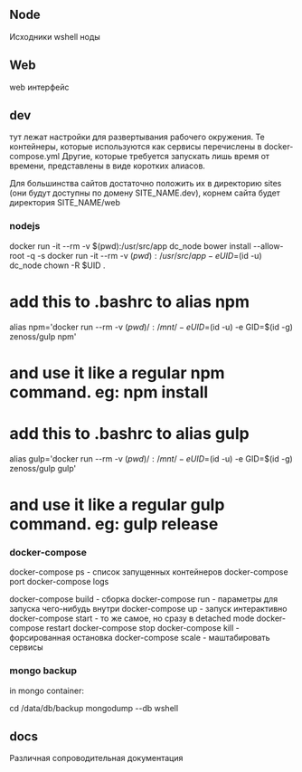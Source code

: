 ## Node
Исходники wshell ноды


## Web
web интерфейс


## dev
тут лежат настройки для развертывания рабочего окружения.
Те контейнеры, которые используются как сервисы перечислены в docker-compose.yml
Другие, которые требуется запускать лишь время от времени, представлены в виде
коротких алиасов.

Для большинства сайтов достаточно положить их в директорию sites (они будут
доступны по домену SITE_NAME.dev), корнем сайта будет директория SITE_NAME/web

### nodejs
docker run -it --rm -v $(pwd):/usr/src/app dc_node bower install --allow-root -q -s
docker run -it --rm -v $(pwd):/usr/src/app -e UID=$(id -u) dc_node chown -R $UID .

# add this to .bashrc to alias npm
alias npm='docker run --rm -v $(pwd)/:/mnt/ -e UID=$(id -u) -e GID=$(id -g) zenoss/gulp npm'
# and use it like a regular npm command. eg: npm install

# add this to .bashrc to alias gulp
alias gulp='docker run --rm -v $(pwd)/:/mnt/ -e UID=$(id -u) -e GID=$(id -g) zenoss/gulp gulp'
# and use it like a regular gulp command. eg: gulp release

### docker-compose
docker-compose ps - список запущенных контейнеров
docker-compose port
docker-compose logs

docker-compose build - сборка
docker-compose run - параметры для запуска чего-нибудь внутри
docker-compose up - запуск интерактивно
docker-compose start - то же самое, но сразу в detached mode
docker-compose restart
docker-compose stop
docker-compose kill - форсированная остановка
docker-compose scale - маштабировать сервисы

### mongo backup
in mongo container:

cd /data/db/backup
mongodump --db wshell

## docs
Различная сопроводительная документация
